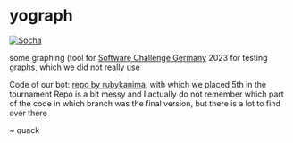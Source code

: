 # yograph
[![Socha](https://img.shields.io/badge/Socha-Packages-blue)](https://software-challenge-python-client.readthedocs.io/en/latest/socha.html)

some graphing (tool for [Software Challenge Germany](https://software-challenge.de/) 2023 for testing graphs, which we did not really use

Code of our bot: [repo by rubykanima](https://github.com/RubyKanima/socha-client/tree/dev), with which we placed 5th in the tournament
Repo is a bit messy and I actually do not remember which part of the code in which branch was the final version, but there is a lot to find over there

~ quack
